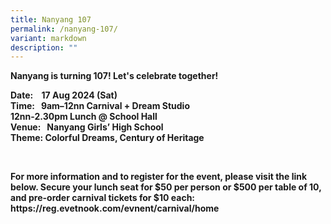 ```yaml
---
title: Nanyang 107
permalink: /nanyang-107/
variant: markdown
description: ""
---
```

<p></p>
<p><strong>Nanyang is turning 107! Let's celebrate together!</strong>
</p>
<p><strong>Date:&nbsp;&nbsp;&nbsp;      17 Aug 2024 (Sat)</strong>
<br><strong>Time: &nbsp;      9am–12nn Carnival + Dream Studio</strong>
<br><strong>                    12nn-2.30pm Lunch @ School Hall</strong>
<br><strong>Venue: &nbsp;   Nanyang Girls’ High School</strong>
<br><strong>Theme:    Colorful Dreams, Century of Heritage</strong>
</p>
<p><strong>&nbsp;</strong>
</p>
<p><strong>For more information and to register for the event, please visit the link below. Secure your lunch seat for $50 per person or $500 per table of 10, and pre-order carnival tickets for $10 each: <a rel="noopener noreferrer nofollow" target="_blank">https://reg.evetnook.com/evnent/carnival/home</a></strong>
</p>